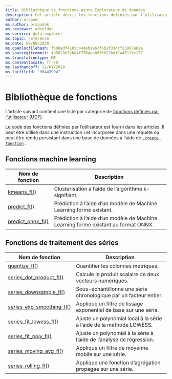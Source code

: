```yaml
---
title: Bibliothèque de fonctions-Azure Explorateur de données
description: Cet article décrit les fonctions définies par l’utilisateur qui étendent les fonctionnalités d’Azure Explorateur de données.
author: orspod
ms.author: orspodek
ms.reviewer: adieldar
ms.service: data-explorer
ms.topic: reference
ms.date: 09/08/2020
ms.openlocfilehash: fb08edf4105c44a6be96cf6b2f314cf25887e69a
ms.sourcegitcommit: 4d5628b52b84f7564ea893f621bdf1a45113c137
ms.translationtype: MT
ms.contentlocale: fr-FR
ms.lasthandoff: 12/01/2020
ms.locfileid: "96443994"
---
```

# <a name="functions-library"></a>Bibliothèque de fonctions

L’article suivant contient une liste par catégorie de [fonctions définies par l’utilisateur (UDF)](../query/functions/user-defined-functions.md).

Le code des fonctions définies par l’utilisateur est fourni dans les articles.  Il peut être utilisé dans une instruction Let incorporée dans une requête ou peut être rendu persistant dans une base de données à l’aide de [`.create function`](../management/create-function.md) .

## <a name="machine-learning-functions"></a>Fonctions machine learning

|Nom de fonction     |Description                                          |
|-------------------------|--------------------------------------------------------|
|[kmeans_fl()](kmeans-fl.md)|Clusterisation à l’aide de l’algorithme k-signifiant. |
|[predict_fl()](predict-fl.md)|Prédiction à l’aide d’un modèle de Machine Learning formé existant. |
|[predict_onnx_fl()](predict-onnx-fl.md)| Prédiction à l’aide d’un modèle de Machine Learning formé existant au format ONNX. |

## <a name="series-processing-functions"></a>Fonctions de traitement des séries

|Nom de fonction     |Description                                          |
|-------------------------|--------------------------------------------------------|
|[quantize_fl()](quantize-fl.md)|Quantifier les colonnes métriques. |
|[series_dot_product_fl()](series-dot-product-fl.md)|Calcule le produit scalaire de deux vecteurs numériques. |
|[series_downsample_fl()](series-downsample-fl.md)|Sous-échantillonne une série chronologique par un facteur entier. |
|[series_exp_smoothing_fl()](series-exp-smoothing-fl.md)|Applique un filtre de lissage exponentiel de base sur une série. |
|[series_fit_lowess_fl()](series-fit-lowess-fl.md)|Ajuste un polynomial local à la série à l’aide de la méthode LOWESS. |
|[series_fit_poly_fl()](series-fit-poly-fl.md)|Ajuste un polynomial à la série à l’aide de l’analyse de régression. |
|[series_moving_avg_fl()](series-moving-avg-fl.md)|Applique un filtre de moyenne mobile sur une série. |
|[series_rolling_fl()](series-rolling-fl.md)|Applique une fonction d’agrégation propagée sur une série. |
